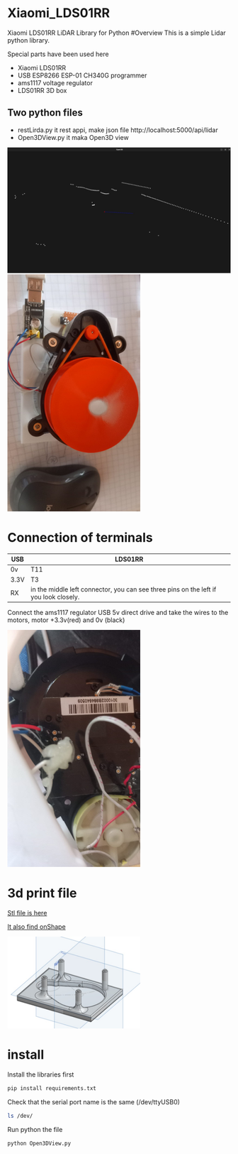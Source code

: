 
# Xiaomi_LDS01RR
Xiaomi LDS01RR LiDAR Library for Python
#Overview
This is a simple Lidar python library.

Special parts have been used here
 - Xiaomi LDS01RR
 - USB ESP8266 ESP-01 CH340G programmer
 - ams1117 voltage regulator
 - LDS01RR 3D box

## Two python files
  - restLirda.py it rest appi, make json file http://localhost:5000/api/lidar
  - Open3DView.py it maka Open3D view

<img src="image/6a64d3cd-76ed-405c-9f6e-53b13a50f655.jpg" alt="Open3D" width="600"/>
   
<img src="image/7052813d-c442-479a-aae5-e17e93e5bc7a.jpg" alt="LDS01RR" width="300"/>

# Connection of terminals

| USB | LDS01RR |
|---|----|
| 0v | T11 |
| 3.3V | T3 | 
| RX | in the middle left connector, you can see three pins on the left if you look closely. |

Connect the ams1117 regulator USB 5v direct drive and take the wires to the motors, motor +3.3v(red) and 0v (black)

<img src="image/07bdcde2-94d1-4182-84c7-9d42f327a241.jpg" alt="connection of terminals" width="300"/>


# 3d print file
[Stl file is here](3D%20printing%20files/Xiaomi%20Roborock%20Mi%20LDS02RR%20box.stl)

[It also find onShape](https://cad.onshape.com/documents/4dda02d38023ff990d877a00/w/ec7324818f246c720c5485a1/e/a38577bb8d45809ca89e4faa?renderMode=0&uiState=6866347f289a8956c2d673b2)

<img src="image/20a0a2c9-e023-4ab4-a8a5-01595b07f9af.jpg" alt="3d print files" width="300"/>

# install


Install the libraries first

``` bash
pip install requirements.txt
```
Check that the serial port name is the same (/dev/ttyUSB0)

``` bash
ls /dev/
```
Run python the file

``` bash
python Open3DView.py
```





